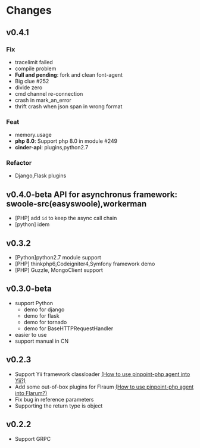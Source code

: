 ﻿# Changes

## v0.4.1

### Fix

- tracelimit failed
- compile problem
- **Full and pending**: fork and  clean font-agent
- Big clue  #252
- divide zero 
- cmd channel re-connection
- crash in mark_an_error
- thrift crash when json span in wrong format

### Feat

- memory.usage
- **php 8.0**: Support php 8.0 in module  #249
- **cinder-api**: plugins,python2.7

### Refactor

- Django,Flask plugins

## v0.4.0-beta  API for asynchronus framework: swoole-src(easyswoole),workerman
* [PHP] add `id` to keep the async call chain
* [python] idem

## v0.3.2
* [Python]python2.7 module support
* [PHP] thinkphp6,Codeigniter4,Symfony framework demo
* [PHP] Guzzle, MongoClient support

## v0.3.0-beta

- support Python
  - demo for django
  - demo for flask
  - demo for tornado
  - demo for BaseHTTPRequestHandler
- easier to use
- support manual in CN

## v0.2.3 

- Support Yii framework classloader [(How to use pinpoint-php agent into Yii?)](/Example/PHP/demo/yii-demo/Readme.md)
- Add some out-of-box plugins for Flraum [ (How to use pinpoint-php agent into Flarum?)](/Example/PHP/demo/Flarum-demo/Readme.md)
- Fix bug in reference parameters
- Supporting the return type is object

## v0.2.2

- Support GRPC